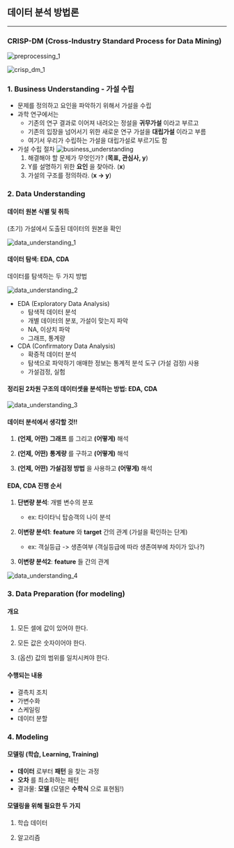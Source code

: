 ## 데이터 분석 방법론

---

### CRISP-DM (Cross-Industry Standard Process for Data Mining)

![preprocessing_1](https://github.com/zacinthepark/TIL/assets/86648892/5a7dc42c-67d6-4c6f-bb62-f52da9a7dcc2)

![crisp_dm_1](https://github.com/zacinthepark/TIL/assets/86648892/25bff2a1-d326-49ec-b330-997603832925)

### 1. Business Understanding - 가설 수립

- 문제를 정의하고 요인을 파악하기 위해서 가설을 수립
- 과학 연구에서는
    - 기존의 연구 결과로 이어져 내려오는 정설을 **귀무가설** 이라고 부르고
    - 기존의 입장을 넘어서기 위한 새로운 연구 가설을 **대립가설** 이라고 부름
    - 여기서 우리가 수립하는 가설을 대립가설로 부르기도 함
- 가설 수립 절차
    ![business_understanding](https://github.com/zacinthepark/TIL/assets/86648892/4abe949b-3615-4f21-80bf-1f7f43debfce)
    1. 해결해야 할 문제가 무엇인가? (**목표, 관심사, y**)
    2. Y를 설명하기 위한 **요인** 을 찾아라. (**x**)
    3. 가설의 구조를 정의하라. (**x -> y**)

### 2. Data Understanding

#### 데이터 원본 식별 및 취득

(초기) 가설에서 도출된 데이터의 원본을 확인

![data_understanding_1](https://github.com/zacinthepark/TIL/assets/86648892/3782e256-f010-45a9-9b40-56aad1fa41f6)

#### 데이터 탐색: EDA, CDA

데이터를 탐색하는 두 가지 방법

![data_understanding_2](https://github.com/zacinthepark/TIL/assets/86648892/d332ffad-9f2f-4a96-8119-c7f54d76556c)

- EDA (Exploratory Data Analysis)
    - 탐색적 데이터 분석
    - 개별 데이터의 분포, 가설이 맞는지 파악
    - NA, 이상치 파악
    - 그래프, 통계량
- CDA (Confirmatory Data Analysis)
    - 확증적 데이터 분석
    - 탐색으로 파악하기 애매한 정보는 통계적 분석 도구 (가설 검정) 사용
    - 가설검정, 실험

#### 정리된 2차원 구조의 데이터셋을 분석하는 방법: EDA, CDA

![data_understanding_3](https://github.com/zacinthepark/TIL/assets/86648892/da4ce39a-f3b4-4792-b237-308ef0988eb0)

#### 데이터 분석에서 생각할 것!!

1. **(언제, 어떤)** **그래프** 를 그리고 **(어떻게)** 해석

2. **(언제, 어떤)** **통계량** 를 구하고 **(어떻게)** 해석

3. **(언제, 어떤)** **가설검정 방법** 을 사용하고 **(어떻게)** 해석

#### EDA, CDA 진행 순서

1. **단변량 분석**: 개별 변수의 분포
    - ex: 타이타닉 탑승객의 나이 분석

2. **이변량 분석1**: **feature** 와 **target** 간의 관계 (가설을 확인하는 단계)
    - ex: 객실등급 -> 생존여부 (객실등급에 따라 생존여부에 차이가 있나?)

3. **이변량 분석2**: **feature** 들 간의 관계

![data_understanding_4](https://github.com/zacinthepark/TIL/assets/86648892/98977849-edc4-4d86-abab-bcbf8fbda90b)

### 3. Data Preparation (for modeling)

#### 개요

1. 모든 셀에 값이 있어야 한다.

2. 모든 값은 숫자이어야 한다.

3. (옵션) 값의 범위를 일치시켜야 한다.

#### 수행되는 내용

- 결측치 조치
- 가변수화
- 스케일링
- 데이터 분할

### 4. Modeling

#### 모델링 (학습, Learning, Training)

- **데이터** 로부터 **패턴** 을 찾는 과정
- **오차** 를 최소화하는 패턴
- 결과물: **모델** (모델은 **수학식** 으로 표현됨!)

#### 모델링을 위해 필요한 두 가지

1. 학습 데이터

2. 알고리즘
